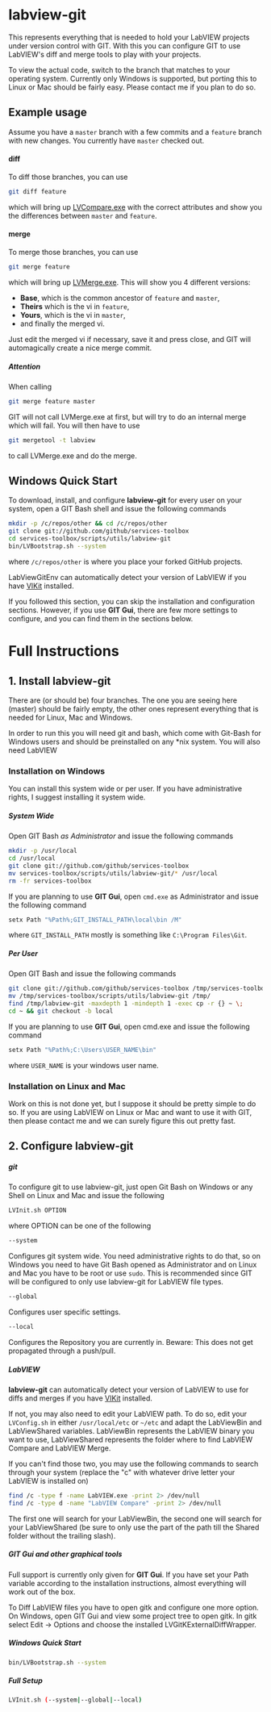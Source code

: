 labview-git
=============

This represents everything that is needed to hold your LabVIEW projects under version control with GIT. With this you can configure GIT to use LabVIEW's diff and merge tools to play with your projects.

To view the actual code, switch to the branch that matches to your operating system. Currently only Windows is supported, but porting this to Linux or Mac should be fairly easy. Please contact me if you plan to do so.

## Example usage

Assume you have a `master` branch with a few commits and a `feature` branch with new changes. You currently have `master` checked out.

#### diff

To diff those branches, you can use

```bash
git diff feature
```

which will bring up [LVCompare.exe](http://zone.ni.com/reference/en-XX/help/371361G-01/lvhowto/configlvcomp_thirdparty/) with the correct attributes and show you the differences between `master` and `feature`.

#### merge

To merge those branches, you can use

```bash
git merge feature
```

which will bring up [LVMerge.exe](http://zone.ni.com/reference/en-XX/help/371361G-01/lvhowto/configmerge_thirdparty/). This will show you 4 different versions:

* **Base**, which is the common ancestor of `feature` and `master`,
* **Theirs** which is the vi in `feature`,
* **Yours**, which is the vi in `master`,
* and finally the merged vi.

Just edit the merged vi if necessary, save it and press close, and GIT will automagically create a nice merge commit.

##### Attention

When calling

```bash
git merge feature master
```

GIT will not call LVMerge.exe at first, but will try to do an internal merge which will fail. You will then have to use

```bash
git mergetool -t labview
```

to call LVMerge.exe and do the merge.

## Windows Quick Start

To download, install, and configure **labview-git** for every user on your system, open a GIT Bash shell and issue the following commands

```bash
mkdir -p /c/repos/other && cd /c/repos/other
git clone git://github.com/github/services-toolbox
cd services-toolbox/scripts/utils/labview-git
bin/LVBootstrap.sh --system
```

where `/c/repos/other` is where you place your forked GitHub projects.

LabViewGitEnv can automatically detect your version of LabVIEW if you have [VIKit](https://github.com/wireddown/VIKit) installed.

If you followed this section, you can skip the installation and configuration sections. However, if you use **GIT Gui**, there are few more settings to configure, and you can find them in the sections below.

Full Instructions
=================

## 1. Install labview-git

There are (or should be) four branches. The one you are seeing here (master) should be fairly empty, the other ones represent everything that is needed for Linux, Mac and Windows.

In order to run this you will need git and bash, which come with Git-Bash for Windows users and should be preinstalled on any *nix system. You will also need LabVIEW

### Installation on Windows

You can install this system wide or per user. If you have administrative rights, I suggest installing it system wide.

##### System Wide

Open GIT Bash *as Administrator* and issue the following commands

```bash
mkdir -p /usr/local
cd /usr/local
git clone git://github.com/github/services-toolbox
mv services-toolbox/scripts/utils/labview-git/* /usr/local
rm -fr services-toolbox
```

If you are planning to use **GIT Gui**, open `cmd.exe` as Administrator and issue the following command

```powershell
setx Path "%Path%;GIT_INSTALL_PATH\local\bin /M"
```

where `GIT_INSTALL_PATH` mostly is something like `C:\Program Files\Git`.
	

##### Per User

Open GIT Bash and issue the following commands

```bash
git clone git://github.com/github/services-toolbox /tmp/services-toolbox
mv /tmp/services-toolbox/scripts/utils/labview-git /tmp/
find /tmp/labview-git -maxdepth 1 -mindepth 1 -exec cp -r {} ~ \;
cd ~ && git checkout -b local
```

If you are planning to use **GIT Gui**, open cmd.exe and issue the following command

```powershell
setx Path "%Path%;C:\Users\USER_NAME\bin"
```

where `USER_NAME` is your windows user name.

### Installation on Linux and Mac

Work on this is not done yet, but I suppose it should be pretty simple to do so. If you are using LabVIEW on Linux or Mac and want to use it with GIT, then please contact me and we can surely figure this out pretty fast.

## 2. Configure labview-git

##### git

To configure git to use labview-git, just open Git Bash on Windows or any Shell on Linux and Mac and issue the following

```bash
LVInit.sh OPTION
```

where OPTION can be one of the following
```bash
--system
```

Configures git system wide. You need administrative rights to do that, so on Windows you need to have Git Bash opened as Administrator and on Linux and Mac you have to be root or use `sudo`. This is recommended since GIT will be configured to only use labview-git for LabVIEW file types.

```bash
--global
```

Configures user specific settings.

```bash
--local
```

Configures the Repository you are currently in. Beware: This does not get propagated through a push/pull.

##### LabVIEW

**labview-git** can automatically detect your version of LabVIEW to use for diffs and merges if you have [VIKit](https://github.com/wireddown/VIKit) installed.

If not, you may also need to edit your LabVIEW path. To do so, edit your `LVConfig.sh` in either `/usr/local/etc` or `~/etc` and adapt the LabViewBin and LabViewShared variables. LabViewBin represents the LabVIEW binary you want to use, LabViewShared represents the folder where to find LabVIEW Compare and LabVIEW Merge. 

If you can't find those two, you may use the following commands to search through your system (replace the "c" with whatever drive letter your LabVIEW is installed on)

```bash
find /c -type f -name LabVIEW.exe -print 2> /dev/null
find /c -type d -name "LabVIEW Compare" -print 2> /dev/null
```

The first one will search for your LabViewBin, the second one will search for your LabViewShared (be sure to only use the part of the path till the Shared folder without the trailing slash).

##### GIT Gui and other graphical tools

Full support is currently only given for **GIT Gui**. If you have set your Path variable according to the installation instructions, almost everything will work out of the box.

To Diff LabVIEW files you have to open gitk and configure one more option. On Windows, open GIT Gui and view some project tree to open gitk. In gitk select Edit -> Options and choose the installed LVGitKExternalDiffWrapper.

##### Windows Quick Start

```bash
bin/LVBootstrap.sh --system
```

##### Full Setup

```bash
LVInit.sh (--system|--global|--local)
```
